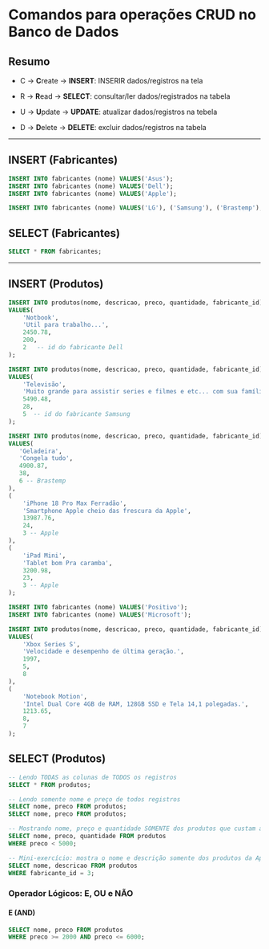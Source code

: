 # Comandos para operações CRUD no Banco de Dados

## Resumo

- C -> **C**reate    -> **INSERT**: INSERIR dados/registros na tela

- R -> **R**ead      -> **SELECT**: consultar/ler dados/registrados na tabela

- U -> **U**pdate    -> **UPDATE**: atualizar dados/registros na tebela

- D -> **D**elete -> **DELETE**: excluir dados/registros na tabela


---

## INSERT (Fabricantes)

```sql
INSERT INTO fabricantes (nome) VALUES('Asus');
INSERT INTO fabricantes (nome) VALUES('Dell');
INSERT INTO fabricantes (nome) VALUES('Apple');

INSERT INTO fabricantes (nome) VALUES('LG'), ('Samsung'), ('Brastemp');
```

## SELECT (Fabricantes)

```sql
SELECT * FROM fabricantes;
```

---

## INSERT (Produtos)

```sql
INSERT INTO produtos(nome, descricao, preco, quantidade, fabricante_id)
VALUES(
    'Notbook',
    'Util para trabalho...',
    2450.78,
    200,
    2   -- id do fabricante Dell
);

INSERT INTO produtos(nome, descricao, preco, quantidade, fabricante_id)
VALUES(
    'Televisão',
    'Muito grande para assistir series e filmes e etc... com sua família',
    5490.48,
    28,
    5  -- id do fabricante Samsung
);

INSERT INTO produtos(nome, descricao, preco, quantidade, fabricante_id)
VALUES(
   'Geladeira',
   'Congela tudo',
   4900.87,
   38,
   6 -- Brastemp
), 
(
    'iPhone 18 Pro Max Ferradão',
    'Smartphone Apple cheio das frescura da Apple',
    13987.76,
    24,
    3 -- Apple
),
(
    'iPad Mini',
    'Tablet bom Pra caramba',
    3200.98,
    23,
    3 -- Apple
);


```


```sql
INSERT INTO fabricantes (nome) VALUES('Positivo');
INSERT INTO fabricantes (nome) VALUES('Microsoft');

```

```sql
INSERT INTO produtos(nome, descricao, preco, quantidade, fabricante_id)
VALUES(
    'Xbox Series S',
    'Velocidade e desempenho de última geração.',
    1997,
    5,
    8   
),
(
    'Notebook Motion',
    'Intel Dual Core 4GB de RAM, 128GB SSD e Tela 14,1 polegadas.',
    1213.65,
    8,
    7    
);
```

## SELECT (Produtos)

```sql
-- Lendo TODAS as colunas de TODOS os registros
SELECT * FROM produtos;

-- Lendo somente nome e preço de todos registros
SELECT nome, preco FROM produtos;
SELECT nome, preco FROM produtos;

-- Mostrando nome, preço e quantidade SOMENTE dos produtos que custam abaixo de 5000
SELECT nome, preco, quantidade FROM produtos
WHERE preco < 5000;

-- Mini-exercício: mostra o nome e descrição somente dos produtos da Apple
SELECT nome, descricao FROM produtos
WHERE fabricante_id = 3;
```

### Operador Lógicos: E, OU e NÃO

#### E (AND)

```sql
SELECT nome, preco FROM produtos
WHERE preco >= 2000 AND preco <= 6000;
```